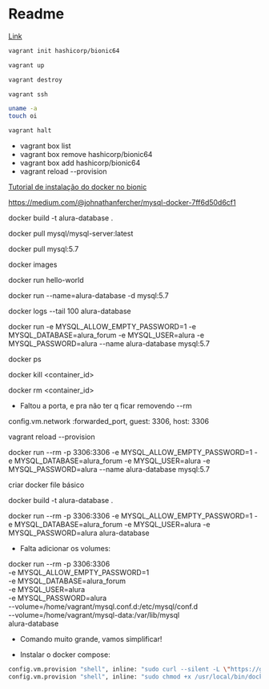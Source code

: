 # Readme

[Link](https://learn.hashicorp.com/tutorials/vagrant/getting-started-index)

```sh
vagrant init hashicorp/bionic64
```

```sh
vagrant up
```

```sh
vagrant destroy
```

```sh
vagrant ssh
```

```sh
uname -a
touch oi
```

```sh
vagrant halt
```

- vagrant box list
- vagrant box remove hashicorp/bionic64
- vagrant box add hashicorp/bionic64
- vagrant reload --provision

[Tutorial de instalação do docker no bionic](https://docs.docker.com/engine/install/ubuntu/)

https://medium.com/@johnathanfercher/mysql-docker-7ff6d50d6cf1

docker build -t alura-database .

docker pull mysql/mysql-server:latest

docker pull mysql:5.7

docker images

docker run hello-world

docker run --name=alura-database -d mysql:5.7

docker logs --tail 100 alura-database

docker run -e MYSQL_ALLOW_EMPTY_PASSWORD=1 -e MYSQL_DATABASE=alura_forum -e MYSQL_USER=alura -e MYSQL_PASSWORD=alura --name alura-database mysql:5.7

docker ps

docker kill <container_id>

docker rm <container_id>

- Faltou a porta, e pra não ter q ficar removendo --rm

config.vm.network :forwarded_port, guest: 3306, host: 3306

vagrant reload --provision

docker run --rm -p 3306:3306 -e MYSQL_ALLOW_EMPTY_PASSWORD=1 -e MYSQL_DATABASE=alura_forum -e MYSQL_USER=alura -e MYSQL_PASSWORD=alura --name alura-database mysql:5.7

criar docker file básico

docker build -t alura-database .

docker run --rm -p 3306:3306 -e MYSQL_ALLOW_EMPTY_PASSWORD=1 -e MYSQL_DATABASE=alura_forum -e MYSQL_USER=alura -e MYSQL_PASSWORD=alura alura-database

- Falta adicionar os volumes:

docker run --rm -p 3306:3306 \
-e MYSQL_ALLOW_EMPTY_PASSWORD=1 \
-e MYSQL_DATABASE=alura_forum \
-e MYSQL_USER=alura \
-e MYSQL_PASSWORD=alura \
--volume=/home/vagrant/mysql.conf.d:/etc/mysql/conf.d \
--volume=/home/vagrant/mysql-data:/var/lib/mysql \
alura-database

- Comando muito grande, vamos simplificar!

- Instalar o docker compose:

```bash
config.vm.provision "shell", inline: "sudo curl --silent -L \"https://github.com/docker/compose/releases/download/1.27.4/docker-compose-$(uname -s)-$(uname -m)\" -o /usr/local/bin/docker-compose"
config.vm.provision "shell", inline: "sudo chmod +x /usr/local/bin/docker-compose"
```
